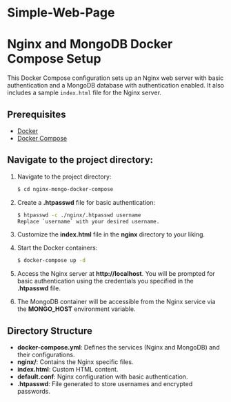 # Simple-Web-Page
# Nginx and MongoDB Docker Compose Setup

This Docker Compose configuration sets up an Nginx web server with basic authentication and a MongoDB database with authentication enabled. It also includes a sample `index.html` file for the Nginx server.

## Prerequisites

- [Docker](https://docs.docker.com/get-docker/)
- [Docker Compose](https://docs.docker.com/compose/install/)


## Navigate to the project directory:
1. Navigate to the project directory:
   ```bash
   $ cd nginx-mongo-docker-compose
2. Create a **.htpasswd** file for basic authentication:
   ```bash
   $ htpasswd -c ./nginx/.htpasswd username
   Replace `username` with your desired username.
3. Customize the **index.html** file in the **nginx** directory to your liking.
4. Start the Docker containers:
   ```bash
   $ docker-compose up -d
5. Access the Nginx server at **http://localhost**. You will be prompted 
   for basic authentication using the credentials you specified in the 
   **.htpasswd** file.

6. The MongoDB container will be accessible from the Nginx service via the 
   **MONGO_HOST** environment variable.

## Directory Structure
- **docker-compose.yml**: Defines the services (Nginx and MongoDB) and their configurations.
- **nginx/**: Contains the Nginx specific files.
- **index.html**: Custom HTML content.
- **default.conf**: Nginx configuration with basic authentication.
- **.htpasswd**: File generated to store usernames and encrypted passwords.





